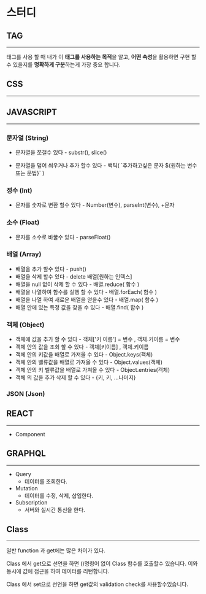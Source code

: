

# 스터디



## TAG

---

태그를 사용 할 때 내가 이 **태그를 사용하는 목적**을 알고, **어떤 속성**을 활용하면 구현 할수 있을지를 **명확하게 구분**하는게 가장 중요 합니다.



## CSS

---



## JAVASCRIPT

---

### 문자열 (String)

- 문자열을 쪼갤수 있다 - substr(), slice()

- 문자열을 덮어 씌우거나 추가 할수 있다 - 백틱(  \`추가하고싶은 문자 ${원하는 변수 또는 문법}\` )

### 정수 (Int)

- 문자를 숫자로 변환 할수 있다 - Number(변수), parseInt(변수), +문자

### 소수 (Float)

- 문자를 소수로 바꿀수 있다 - parseFloat()

### 배열 (Array)

- 배열을 추가 할수 있다 - push()
- 배열을 삭제 할수 있다 - delete 배열[원하는 인덱스]
- 배열을 null 없이 삭제 할 수 있다 - 배열.reduce( 함수 )
- 배열을 나열하여 함수를 실행 할 수 있다 - 배열.forEach( 함수 )
- 배열을 나열 하여 새로운 배열을 얻을수 있다 - 배열.map( 함수 )
- 배열 안에 있는 특정 값을 찾을 수 있다 - 배열.find( 함수 )

### 객체 (Object)

- 객체에 값을 추가 할 수 있다 - 객체['키 이름'] = 변수 , 객체.키이름 = 변수
- 객체 안의 값을 조회 할 수 있다 - 객체[키이름] , 객체.키이름
- 객체 안의 키값을 배열로 가져올 수 있다 - Object.keys(객체)
- 객체 안의 벨류값을 배열로 가져올 수 있다 - Object.values(객체)
- 객체 안의 키 벨류값을 배열로 가져올 수 있다 - Object.entries(객체)
- 객체 의 값을 추가 삭제 할 수 있다 - {키, 키, ...나머지}



### JSON (Json)



## REACT

---

- Component

  

## GRAPHQL

---

- Query
  - 데이터를 조회한다.
- Mutation
  - 데이터를 수정, 삭제, 삽입한다.
- Subscription
  - 서버와 실시간 통신을 한다.



## Class

---

일반 function 과 get에는 많은 차이가 있다.

Class 에서 get으로 선언을 하면 ()명령어 없이 Class 함수를 호출할수 있습니다. 이와동시에 값에 접근을 하여 데이터를 리턴합니다.

Class 에서 set으로 선언을 하면 get값의 validation check를 사용할수있습니다.
